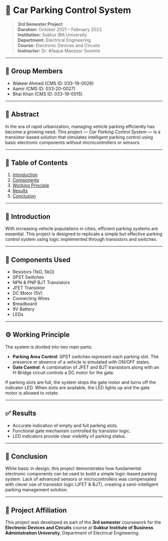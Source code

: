 # 🚗 Car Parking Control System

> **3rd Semester Project**  
> **Duration:** October 2021 – February 2022  
> **Institution:** Sukkur IBA University  
> **Department:** Electrical Engineering  
> **Course:** Electronic Devices and Circuits  
> **Instructor:** Dr. Afaque Manzoor Soomro  

---

## 👥 Group Members

- Wakeel Ahmed (CMS ID: 033-19-0026)  
- Aamir (CMS ID: 033-20-0027)  
- Bhai Khan (CMS ID: 033-19-0015)

---

## 📘 Abstract

In the era of rapid urbanization, managing vehicle parking efficiently has become a growing need. This project — *Car Parking Control System* — is a transistor-based solution that simulates intelligent parking control using basic electronic components without microcontrollers or sensors.

---

## 📌 Table of Contents

1. [Introduction](#introduction)
2. [Components](#components)
3. [Working Principle](#working-principle)
4. [Results](#results)
5. [Conclusion](#conclusion)

---

## 📖 Introduction

With increasing vehicle populations in cities, efficient parking systems are essential. This project is designed to replicate a simple but effective parking control system using logic implemented through transistors and switches.

---

## 🧰 Components Used

- Resistors (1kΩ, 5kΩ)
- SPST Switches
- NPN & PNP BJT Transistors
- JFET Transistor
- DC Motor (5V)
- Connecting Wires
- Breadboard
- 9V Battery
- LEDs

---

## ⚙️ Working Principle

The system is divided into two main parts:
- **Parking Area Control**: SPST switches represent each parking slot. The presence or absence of a vehicle is simulated with ON/OFF states.
- **Gate Control**: A combination of JFET and BJT transistors along with an H-Bridge circuit controls a DC motor for the gate.

If parking slots are full, the system stops the gate motor and turns off the indicator LED. When slots are available, the LED lights up and the gate motor is allowed to rotate.

---

## ✅ Results

- Accurate indication of empty and full parking slots.
- Functional gate mechanism controlled by transistor logic.
- LED indicators provide clear visibility of parking status.

---

## 🧾 Conclusion

While basic in design, this project demonstrates how fundamental electronic components can be used to build a simple logic-based parking system. Lack of advanced sensors or microcontrollers was compensated with clever use of transistor logic (JFET & BJT), creating a semi-intelligent parking management solution.

---

## 📌 Project Affiliation

This project was developed as part of the **3rd semester** coursework for the **Electronic Devices and Circuits** course at **Sukkur Institute of Business Administration University**, Department of Electrical Engineering.


